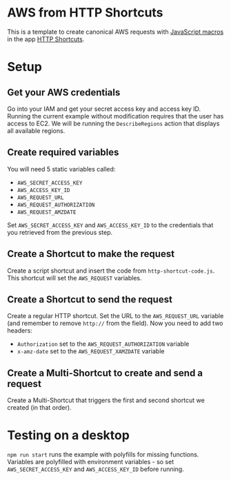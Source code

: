 # AWS from HTTP Shortcuts
This is a template to create canonical AWS requests with [JavaScript macros](https://http-shortcuts.rmy.ch/scripting) in the app [HTTP Shortcuts](https://http-shortcuts.rmy.ch/scripting#text-processing).

# Setup

## Get your AWS credentials
Go into your IAM and get your secret access key and access key ID. Running the current example without modification requires that the user has access to EC2. We will be running the `DescribeRegions` action that displays all available regions.

## Create required variables
You will need 5 static variables called:
 - `AWS_SECRET_ACCESS_KEY`
 - `AWS_ACCESS_KEY_ID`
 - `AWS_REQUEST_URL`
 - `AWS_REQUEST_AUTHORIZATION`
 - `AWS_REQUEST_AMZDATE`

Set `AWS_SECRET_ACCESS_KEY` and `AWS_ACCESS_KEY_ID` to the credentials that you retrieved from the previous step.

## Create a Shortcut to make the request
Create a script shortcut and insert the code from `http-shortcut-code.js`. This shortcut will set the `AWS_REQUEST` variables.

## Create a Shortcut to send the request
Create a regular HTTP shortcut. Set the URL to the `AWS_REQUEST_URL` variable (and remember to remove `http://` from the field). Now you need to add two headers:
 - `Authorization` set to the `AWS_REQUEST_AUTHORIZATION` variable
 - `x-amz-date` set to the `AWS_REQUEST_XAMZDATE` variable

## Create a Multi-Shortcut to create and send a request
Create a Multi-Shortcut that triggers the first and second shortcut we created (in that order).

# Testing on a desktop
`npm run start` runs the example with polyfills for missing functions. Variables are polyfilled with environment variables - so set `AWS_SECRET_ACCESS_KEY` and `AWS_ACCESS_KEY_ID` before running.